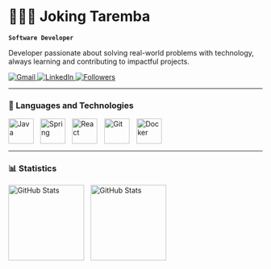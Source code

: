 # 👨🏾‍💻 Joking Taremba

**`Software Developer`**

Developer passionate about solving real-world problems with technology, always learning and contributing to impactful projects.

<p align="left">
    <a href="mailto:jokingtaremba@gmail.com">
        <img
            alt="Gmail"
            title="Gmail"
            src="https://img.shields.io/badge/Gmail-D14836?style=for-the-badge&logo=gmail&logoColor=white" target="_blank"
        />
    </a>
    <a href="https://www.linkedin.com/in/joking-taremba-28064429a/" target="_blank">
        <img
            alt="LinkedIn"
            title="LinkedIn" 
            src="https://img.shields.io/badge/-LinkedIn-%230077B5?style=for-the-badge&logo=linkedin&logoColor=white" target="_blank"
        />
    </a>
    <a href="https://github.com/JokingTaremba?tab=followers">
        <img
            alt="Followers"
            title="Followers"
            src="https://custom-icon-badges.demolab.com/github/followers/JokingTaremba?color=236ad3&labelColor=1155ba&style=for-the-badge&logo=github&label=Followers&logoColor=white"
        />
    </a>
</p>

---

### 🤖 Languages ​​and Technologies

<img 
    align="left" 
    alt="Java"
    title="Java" 
    width="50px" 
    style="padding-right: 10px;" 
    src="https://cdn.jsdelivr.net/gh/devicons/devicon@latest/icons/java/java-original-wordmark.svg" 
/>
<img 
    align="left" 
    alt="Spring" 
    title="Spring"
    width="50px" 
    style="padding-right: 10px;" 
    src="https://cdn.jsdelivr.net/gh/devicons/devicon@latest/icons/spring/spring-original-wordmark.svg" 
/>
<img 
    align="center" 
    alt="React"
    title="React" 
    width="50px" 
    style="padding-right: 10px;" 
    src="https://cdn.jsdelivr.net/gh/devicons/devicon@latest/icons/react/react-original-wordmark.svg" 
/>
<img 
    align="center" 
    alt="Git" 
    title="Git"
    width="50px" 
    style="padding-right: 10px;" 
    src="https://cdn.jsdelivr.net/gh/devicons/devicon@latest/icons/git/git-original.svg" 
/>
<img 
    align="center" 
    alt="Docker" 
    title="Docker"
    width="50px" 
    style="padding-right: 10px;" 
    src="https://cdn.jsdelivr.net/gh/devicons/devicon@latest/icons/docker/docker-original-wordmark.svg" 
/>
<br/>

---

### 📊 Statistics

<p>
  <img 
    align="left" 
    alt="GitHub Stats" 
    height="150" 
    style="padding-right: 10px;" 
    src="https://github-readme-stats.vercel.app/api?username=JokingTaremba&show_icons=true&theme=tokyonight&include_all_commits=true" 
  />

<img 
      align="left" 
      alt="GitHub Stats" 
      height="150" 
      src="https://github-readme-stats.vercel.app/api/top-langs/?username=JokingTaremba&theme=tokyonight&layout=compact&custom_title=Technologies&langs_count=8" 
  />

</p>
